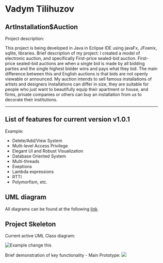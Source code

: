 # Vadym Tilihuzov

## ArtInstallation$Auction

Project description:

This project is being developed in Java in Eclipse IDE using javaFx,  JFoenix, sqlite, libraries.
Brief description of my project: I created a model of electronic auction, and specifically First-price sealed-bid auction.
First-price sealed-bid auctions are when a single bid is made by all bidding parties and the single highest bidder wins and pays what they bid. The main difference between this and English auctions is that bids are not openly viewable or announced.
My auction intends to sell famous installations of artists and designers
Installations can differ in size, they are suitable for people who just want to beautifully equip their apartment or house, and firms, private companies or others can buy an installation from us to decorate their institutions.

---------------------------------------------

## List of features for current version v1.0.1

Example:

- Delete/Add/View System
- Multi-level Access Privilege
- Elegant UI and Robust Visualization
- Database Oriented System
- Multi-threads
- Exeptions
- Lambda expressions
- RTTI
- Polymorfism, etc.

## UML diagram

All diagrams can be found at the following [link](Documentation/001_uml_diagrams).

## Project Skeleton
Current active UML Class diagram:

![Example change this](https://github.com/OOP-FIIT/oop-2022-str-17-c-dakic-Real-4339/blob/master/Documentation/uml/umlet.png)

Brief demonstration of key functionality - Main Prototype:
![](https://github.com/OOP-FIIT/oop-2022-str-17-c-dakic-Real-4339/blob/master/Documentation/prototypes/Home.PNG)
